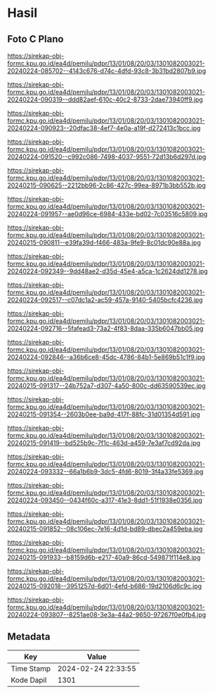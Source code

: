 # Hasil

## Foto C Plano

https://sirekap-obj-formc.kpu.go.id/ea4d/pemilu/pdpr/13/01/08/20/03/1301082003021-20240224-085702--4143c676-d74c-4dfd-93c8-3b31bd2807b9.jpg

https://sirekap-obj-formc.kpu.go.id/ea4d/pemilu/pdpr/13/01/08/20/03/1301082003021-20240224-090319--ddd82aef-610c-40c2-8733-2dae73940ff9.jpg

https://sirekap-obj-formc.kpu.go.id/ea4d/pemilu/pdpr/13/01/08/20/03/1301082003021-20240224-090923--20dfac38-4ef7-4e0a-a19f-d272413c1bcc.jpg

https://sirekap-obj-formc.kpu.go.id/ea4d/pemilu/pdpr/13/01/08/20/03/1301082003021-20240224-091520--c992c086-7498-4037-9551-72d13b6d297d.jpg

https://sirekap-obj-formc.kpu.go.id/ea4d/pemilu/pdpr/13/01/08/20/03/1301082003021-20240215-090625--2212bb96-2c86-427c-99ea-8971b3bb552b.jpg

https://sirekap-obj-formc.kpu.go.id/ea4d/pemilu/pdpr/13/01/08/20/03/1301082003021-20240224-091957--ae0d96ce-6984-433e-bd02-7c03516c5809.jpg

https://sirekap-obj-formc.kpu.go.id/ea4d/pemilu/pdpr/13/01/08/20/03/1301082003021-20240215-090811--e39fa39d-f466-483a-9fe9-8c01dc90e88a.jpg

https://sirekap-obj-formc.kpu.go.id/ea4d/pemilu/pdpr/13/01/08/20/03/1301082003021-20240224-092349--9dd48ae2-d35d-45e4-a5ca-1c2624dd1278.jpg

https://sirekap-obj-formc.kpu.go.id/ea4d/pemilu/pdpr/13/01/08/20/03/1301082003021-20240224-092517--c07dc1a2-ac59-457a-9140-5405bcfc4236.jpg

https://sirekap-obj-formc.kpu.go.id/ea4d/pemilu/pdpr/13/01/08/20/03/1301082003021-20240224-092716--5fafead3-73a2-4f83-8daa-335b6047bb05.jpg

https://sirekap-obj-formc.kpu.go.id/ea4d/pemilu/pdpr/13/01/08/20/03/1301082003021-20240224-092846--a36b6ce8-45dc-4786-84b1-5e869b51c1f9.jpg

https://sirekap-obj-formc.kpu.go.id/ea4d/pemilu/pdpr/13/01/08/20/03/1301082003021-20240215-091317--24b752a7-d307-4a50-800c-dd63590539ec.jpg

https://sirekap-obj-formc.kpu.go.id/ea4d/pemilu/pdpr/13/01/08/20/03/1301082003021-20240215-091354--2603b0ee-ba9d-417f-88fc-31d01354d591.jpg

https://sirekap-obj-formc.kpu.go.id/ea4d/pemilu/pdpr/13/01/08/20/03/1301082003021-20240215-091419--bd525b9c-7f1c-463d-a459-7e3af7cd92da.jpg

https://sirekap-obj-formc.kpu.go.id/ea4d/pemilu/pdpr/13/01/08/20/03/1301082003021-20240224-093332--66a1b6b9-3dc5-4fd6-8019-3f4a33fe5369.jpg

https://sirekap-obj-formc.kpu.go.id/ea4d/pemilu/pdpr/13/01/08/20/03/1301082003021-20240224-093450--0434f60c-a317-41e3-8dd1-51f1938e0356.jpg

https://sirekap-obj-formc.kpu.go.id/ea4d/pemilu/pdpr/13/01/08/20/03/1301082003021-20240215-091852--08c106ec-7e16-4d1d-bd89-dbec2a459eba.jpg

https://sirekap-obj-formc.kpu.go.id/ea4d/pemilu/pdpr/13/01/08/20/03/1301082003021-20240215-091933--b8159d6b-e217-40a9-86cd-549871f114e8.jpg

https://sirekap-obj-formc.kpu.go.id/ea4d/pemilu/pdpr/13/01/08/20/03/1301082003021-20240215-092018--3951257d-6d01-4efd-b686-19d2106d6c9c.jpg

https://sirekap-obj-formc.kpu.go.id/ea4d/pemilu/pdpr/13/01/08/20/03/1301082003021-20240224-093807--8251ae08-3e3a-44a2-9650-97267f0e0fb4.jpg


## Metadata

| Key        | Value               |
| ---------- | ------------------- |
| Time Stamp | 2024-02-24 22:33:55 |
| Kode Dapil | 1301                |




